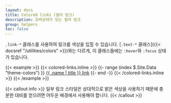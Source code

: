 ```yaml
---
layout: docs
title: Colored links (컬러 링크)
description: 호버상태가 있는 컬러 링크
group: helpers
toc: false
---
```


`.link-*` 클래스를 사용하여 링크를 색상을 입힐 수 있습니다. [`.text-*` 클래스]({{< docsref "/utilities/colors" >}})와는 다르게, 이 클래스들에는 `:hover`와 `:focus` 상태가 있습니다.

{{< example >}}
{{< colored-links.inline >}}
{{- range (index $.Site.Data "theme-colors") }}
<a href="#" class="link-{{ .name }}">{{ .name | title }} link</a>
{{- end -}}
{{< /colored-links.inline >}}
{{< /example >}}

{{< callout info >}}
일부 링크 스타일은 상대적으로 밝은 색상을 사용하기 때문에 충분한 대비를 얻으려면 어두운 배경에서 사용해야 합니다.
{{< /callout >}}
